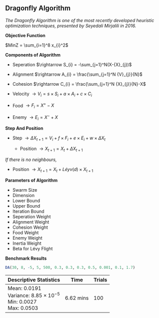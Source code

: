 ## Dragonfly Algorithm

_The Dragonfly Algorithm is one of the most recently developed heuristic optimization techniques, presented by Seyedali Mirjalili in 2016._

**Objective Function**

$MinZ = \sum_{i=1}^8 x_{i}^2$

**Components of Algorithm**

+ Seperation $\rightarrow S_{i} = -\sum_{j=1}^N(X-{X}_{j})$

+ Alignment $\rightarrow A_{i} = \frac{\sum_{j=1}^N {V}_{j}}{N}$

+ Cohesion $\rightarrow C_{i} = \frac{\sum_{j=1}^N {X}_{j}}{N}-X$

+ Velocity $\rightarrow V_{i} = s \times S_{i} + a \times A_{i} + c \times C_{i}$

+ Food $\rightarrow F_{i} = X^{+}-X$

+ Enemy $\rightarrow E_{i} = X^{-}+X$

**Step And Position**

+ Step $\rightarrow \Delta X_{t+1} = V_{i} + f \times F_{i} + e \times E_{i} + w \times \Delta X_{t}$

    + Position $\rightarrow X_{t+1} = X_{t} + \Delta X_{t+1}$

_If there is no neighbours,_

+ Position $\rightarrow X_{t+1} = X_{t} + Léyv(d) \times X_{t+1}$

**Parameters of Algorithm**

+ Swarm Size
+ Dimension
+ Lower Bound
+ Upper Bound
+ Iteration Bound
+ Seperation Weight
+ Alignment Weight
+ Cohesion Weight
+ Food Weight
+ Enemy Weight
+ Inertia Weight
+ Beta for Lévy Flight

**Benchmark Results**

```r
DA(30, 8, -5, 5, 500, 0.3, 0.3, 0.3, 0.5, 0.001, 0.1, 1.7)
```

| Descriptive Statistics | Time | Trials |
| --- | --- | --- |
| Mean: $0.0191$ <br> Variance: $8.85 \times {10}^{-5}$ <br> Min: $0.0027$ <br> Max: $0.0503$ | $6.62$ mins | 100 |

